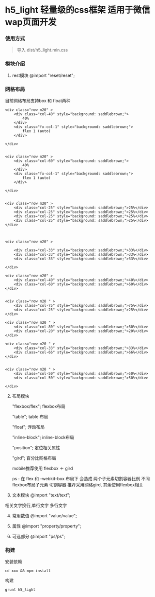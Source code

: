 h5_light 轻量级的css框架 适用于微信 wap页面开发
==
### 使用方式
> 导入 dist/h5_light.min.css


### 模块介绍   
1. rest模块 
@import "reset/reset";


### 网格布局

目前网格布局支持box 和 float两种



    <div class="row m20" >
        <div class="col-40" style="background: saddlebrown;">
            40%
        </div>
        <div class="fx-col-1" style="background: saddlebrown;">
            flex 1 (auto)
        </div>
    
    </div>
    
    
    <div class="row m20" >
        <div class="col-60" style="background: saddlebrown;">
            40%
        </div>
        <div class="fx-col-1" style="background: saddlebrown;">
            flex 1 (auto)
        </div>
    
    </div>
    
    
    <div class="row m20" >
        <div class="col-25" style="background: saddlebrown;">25%</div>
        <div class="col-25" style="background: saddlebrown;">25%</div>
        <div class="col-25" style="background: saddlebrown;">25%</div>
        <div class="col-25" style="background: saddlebrown;">25%</div>
    </div>
    
    
    
    <div class="row m20" >
    
        <div class="col-33" style="background: saddlebrown;">33%</div>
        <div class="col-33" style="background: saddlebrown;">33%</div>
        <div class="col-33" style="background: saddlebrown;">33%</div>
    
    </div>
    
    <div class="row m20" >
        <div class="col-40" style="background: saddlebrown;">40%</div>
        <div class="col-60" style="background: saddlebrown;">60%</div>
    </div>
    
    
    <div class="row m20 " >
        <div class="col-75" style="background: saddlebrown;">75%</div>
        <div class="col-25" style="background: saddlebrown;">25%</div>
    </div>
    
    <div class="row m20 " >
        <div class="col-80" style="background: saddlebrown;">80%</div>
        <div class="col-20" style="background: saddlebrown;">20%</div>
    </div>
    
    <div class="row m20 " >
        <div class="col-33" style="background: saddlebrown;">33%</div>
        <div class="col-66" style="background: saddlebrown;">66%</div>
    </div>
    
    
    <div class="row m20 " >
        <div class="col-50" style="background: saddlebrown;">50%</div>
        <div class="col-50" style="background: saddlebrown;">50%</div>
    
    </div>






2. 布局模块 
   
    "flexbox/flex"; flexbox布局

     "table"; table 布局
    
   "float"; 浮动布局
    
    "inline-block"; inline-block布局
    
    "position"; 定位相关属性
    
     "gird";   百分比网格布局
    

    mobile推荐使用 flexbox ＋ gird
    
    ps :  在 flex 和 -webkit-box 布局下 会造成 两个子元素切割容器比例 不同
          flexbox布局子元素 切割容器 推荐采用网格gird, 其余使用flexbox相关
    

3. 文本模块
@import "text/text";

相关文字换行,单行文字 多行文字


4. 常用数值
@import "value/value";

5. 属性
@import "property/property";

6. 可选部分
@import "ps/ps";


### 构建

安装依赖
<pre><code>cd xxx && npm install</code></pre>

构建
<pre><code>grunt h5_light</code><pre>
